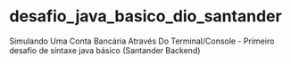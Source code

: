 # desafio_java_basico_dio_santander
Simulando Uma Conta Bancária Através Do Terminal/Console - Primeiro desafio de sintaxe java básico (Santander Backend)
